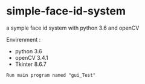 # simple-face-id-system
a symple face id system with python 3.6 and openCV


Envirenment :   
-  python 3.6  
-  openCV 3.4.1  
-  Tkinter 8.6.7  
              
                        
` Run main program named "gui_Test" `
